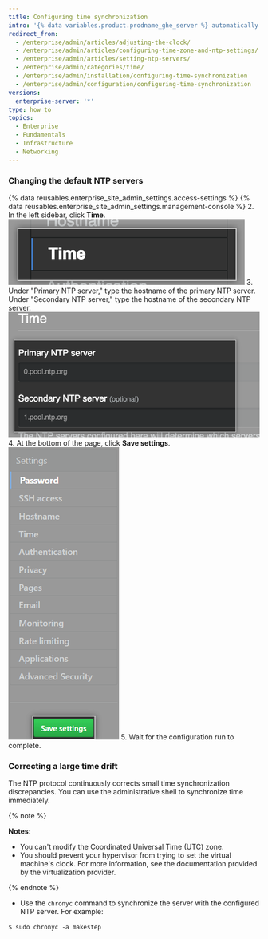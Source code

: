 ```yaml
---
title: Configuring time synchronization
intro: '{% data variables.product.prodname_ghe_server %} automatically synchronizes its clock by connecting to NTP servers. You can set the NTP servers that are used to synchronize the clock, or you can use the default NTP servers.'
redirect_from:
  - /enterprise/admin/articles/adjusting-the-clock/
  - /enterprise/admin/articles/configuring-time-zone-and-ntp-settings/
  - /enterprise/admin/articles/setting-ntp-servers/
  - /enterprise/admin/categories/time/
  - /enterprise/admin/installation/configuring-time-synchronization
  - /enterprise/admin/configuration/configuring-time-synchronization
versions:
  enterprise-server: '*'
type: how_to
topics:
  - Enterprise
  - Fundamentals
  - Infrastructure
  - Networking
---
```


### Changing the default NTP servers

{% data reusables.enterprise_site_admin_settings.access-settings %}
{% data reusables.enterprise_site_admin_settings.management-console %}
2. In the left sidebar, click **Time**.
    ![The Time button in the {% data variables.enterprise.management_console %} sidebar](/assets/images/enterprise/management-console/sidebar-time.png)
3. Under "Primary NTP server," type the hostname of the primary NTP server. Under "Secondary NTP server," type the hostname of the secondary NTP server.
    ![The fields for primary and secondary NTP servers in the {% data variables.enterprise.management_console %}](/assets/images/enterprise/management-console/ntp-servers.png)
4. At the bottom of the page, click **Save settings**.
    ![The Save settings button in the {% data variables.enterprise.management_console %}](/assets/images/enterprise/management-console/save-settings.png)
5. Wait for the configuration run to complete.

### Correcting a large time drift

The NTP protocol continuously corrects small time synchronization discrepancies. You can use the administrative shell to synchronize time immediately.

{% note %}

**Notes:**
 - You can't modify the Coordinated Universal Time (UTC) zone.
 - You should prevent your hypervisor from trying to set the virtual machine's clock. For more information, see the documentation provided by the virtualization provider.

{% endnote %}

- Use the `chronyc` command to synchronize the server with the configured NTP server. For example:

```shell
$ sudo chronyc -a makestep
```
